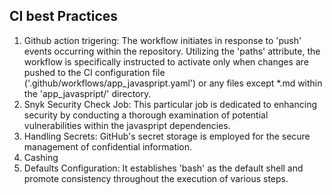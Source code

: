## CI best Practices
1. Github action trigering: The workflow initiates in response to 'push' events occurring within the repository. Utilizing the 'paths' attribute, the workflow is specifically instructed to activate only when changes are pushed to the CI configuration file ('.github/workflows/app_javaspript.yaml') or any files except *.md within the 'app_javaspript/'  directory.
2. Snyk Security Check Job: This particular job is dedicated to enhancing security by conducting a thorough examination of potential vulnerabilities within the javaspript dependencies.
3. Handling Secrets: GitHub's secret storage is employed for the secure management of confidential information.
4. Cashing
5. Defaults Configuration: It establishes 'bash' as the default shell and promote consistency throughout the execution of various steps.
